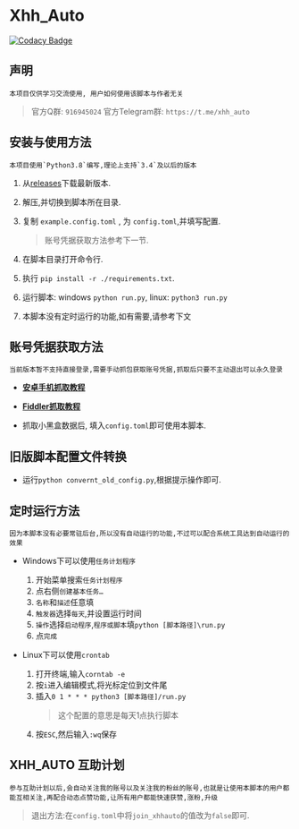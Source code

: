 # Xhh_Auto

[![Codacy Badge](https://app.codacy.com/project/badge/Grade/dfb3196838bf4431a8914736f103afeb)](https://www.codacy.com/manual/chr233/xhh_auto?utm_source=github.com&amp;utm_medium=referral&amp;utm_content=chr233/xhh_auto&amp;utm_campaign=Badge_Grade)

## 声明

    本项目仅供学习交流使用, 用户如何使用该脚本与作者无关

> 官方Q群: `916945024`
> 官方Telegram群: `https://t.me/xhh_auto`

## 安装与使用方法

    本项目使用`Python3.8`编写,理论上支持`3.4`及以后的版本

1. 从[releases](https://github.com/chr233/xhh_auto/releases)下载最新版本.

1. 解压,并切换到脚本所在目录.

1. 复制 `example.config.toml` , 为 `config.toml`,并填写配置.
    > 账号凭据获取方法参考下一节.

1. 在脚本目录打开命令行.

1. 执行 `pip install -r ./requirements.txt`.

1. 运行脚本: windows `python run.py`, linux: `python3 run.py`

1. 本脚本没有定时运行的功能,如有需要,请参考下文

## 账号凭据获取方法

    当前版本暂不支持直接登录,需要手动抓包获取账号凭据,抓取后只要不主动退出可以永久登录

* **[安卓手机抓取教程](https://blog.chrxw.com/archives/2019/10/19/390.html)**

* **[Fiddler抓取教程](https://blog.chrxw.com/archives/2019/10/20/437.html)**

* 抓取小黑盒数据后, 填入`config.toml`即可使用本脚本.

## 旧版脚本配置文件转换

* 运行`python convernt_old_config.py`,根据提示操作即可.

## 定时运行方法

    因为本脚本没有必要常驻后台,所以没有自动运行的功能,不过可以配合系统工具达到自动运行的效果

* Windows下可以使用`任务计划程序`
    1. 开始菜单搜索`任务计划程序`
    1. 点右侧`创建基本任务…`
    1. `名称`和`描述`任意填
    1. `触发器`选择`每天`,并设置运行时间
    1. `操作`选择`启动程序`,`程序或脚本`填`python [脚本路径]\run.py`
    1. 点`完成`

* Linux下可以使用`crontab`
    1. 打开终端,输入`corntab -e`
    1. 按`i`进入编辑模式,将光标定位到文件尾
    1. 插入`0 1 * * * python3 [脚本路径]/run.py`
        > 这个配置的意思是每天1点执行脚本
    1. 按`ESC`,然后输入`:wq`保存

## XHH_AUTO 互助计划

    参与互助计划以后,会自动关注我的账号以及关注我的粉丝的账号,也就是让使用本脚本的用户都能互相关注,再配合动态点赞功能,让所有用户都能快速获赞,涨粉,升级

> 退出方法:在`config.toml`中将`join_xhhauto`的值改为`false`即可.
